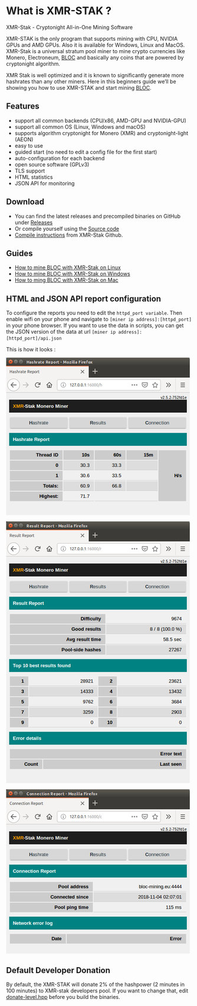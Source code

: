 # **What is XMR-STAK ?**

XMR-Stak - Cryptonight All-in-One Mining Software

XMR-STAK is the only program that supports mining with CPU, NVIDIA GPUs and AMD GPUs. Also it is available for Windows, Linux and MacOS. XMR-Stak is a universal stratum pool miner to mine crypto currencies like Monero, Electroneum, [BLOC](https://bloc.money) and basically any coins that are powered by cryptonight algorithm.

XMR Stak is well optimized and it is known to significantly generate more hashrates than any other miners. Here in this beginners guide we’ll be showing you how to use XMR-STAK and start mining [BLOC](https://bloc.money).

## **Features**

* support all common backends (CPU/x86, AMD-GPU and NVIDIA-GPU)
* support all common OS (Linux, Windows and macOS)
* supports algorithm cryptonight for Monero (XMR) and cryptonight-light (AEON)
* easy to use
* guided start (no need to edit a config file for the first start)
* auto-configuration for each backend
* open source software (GPLv3)
* TLS support
* HTML statistics
* JSON API for monitoring

## **Download**

* You can find the latest releases and precompiled binaries on GitHub under [Releases](https://github.com/fireice-uk/xmr-stak/releases)
* Or compile yourself using the [Source code](https://github.com/fireice-uk/xmr-stak/releases)
* [Compile instructions](https://github.com/fireice-uk/xmr-stak/blob/master/doc/compile.md) from XMR-Stak Github.

## **Guides**

* [How to mine BLOC with XMR-Stak on Linux](../mining/XMR-Stak-Linux-Guide.md)
* [How to mine BLOC with XMR-Stak on Windows](../mining/XMR-Stak-windows-Guide.md)
* [How to ming BLOC with XMR-Stak on Mac](../mining/XMR-Stak-Mac-Guide.md)

## **HTML and JSON API report configuration**

To configure the reports you need to edit the `httpd_port variable`. Then enable wifi on your phone and navigate to `[miner ip address]:[httpd_port]` in your phone browser. If you want to use the data in scripts, you can get the JSON version of the data at url `[miner ip address]:[httpd_port]/api.json`

This is how it looks :

![XMR-STAK API Hashrate](images/XMR-STAK-api/XMR-API-hashrate.png)

![XMR-STAK API Results](images/XMR-STAK-api/XMR-API-results.png)

![XMR-STAK API Connection](images/XMR-STAK-api/XMR-API-connection.png)

## **Default Developer Donation**

By default, the XMR-STAK will donate 2% of the hashpower (2 minutes in 100 minutes) to XMR-stak developers pool.
If you want to change that, edit [donate-level.hpp](https://github.com/fireice-uk/xmr-stak/blob/master/xmrstak/donate-level.hpp) before you build the binaries.